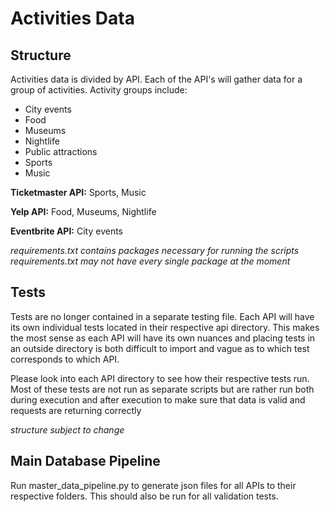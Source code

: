 # Activities Data

## Structure

Activities data is divided by API. Each of the API's will gather data for a
group of activities. Activity groups include:
- City events
- Food
- Museums
- Nightlife
- Public attractions
- Sports
- Music

**Ticketmaster API:** Sports, Music

**Yelp API:** Food, Museums, Nightlife

**Eventbrite API:** City events

*requirements.txt contains packages necessary for running the scripts*
*requirements.txt may not have every single package at the moment*

## Tests

Tests are no longer contained in a separate testing file. Each API will have
its own individual tests located in their respective api directory. This makes
the most sense as each API will have its own nuances and placing tests in an
outside directory is both difficult to import and vague as to which test
corresponds to which API.

Please look into each API directory to see how their respective tests run. Most
of these tests are not run as separate scripts but are rather run both during
execution and after execution to make sure that data is valid and requests
are returning correctly

*structure subject to change*

## Main Database Pipeline
Run master_data_pipeline.py to generate json files for all APIs to their respective folders.
This should also be run for all validation tests. 
